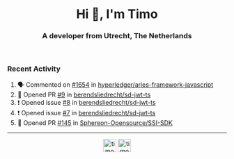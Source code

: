 <h1 align="center">Hi 👋, I'm Timo</h1>
<h3 align="center">A developer from Utrecht, The Netherlands</h3>
<br/>
<!-- https://github.com/rahuldkjain/github-profile-readme-generator --!>

<!--  <p align="left"><img src="https://github-readme-stats.vercel.app/api?username=timoglastra&show_icons=true&count_private=true&" alt="timoglastra" /></p> --!>

<!--
Github language stats
<p align="left"><img src="https://github-readme-stats.vercel.app/api/top-langs/?username=timoglastra&layout=compact" alt="timoglastra" /><p>
-->

<!-- Codestats language stats -->
<!-- <p align="left"><img src="https://codestats-readme.vercel.app/api/top-langs/?username=timoglastra&layout=compact&language_count=12" alt="timoglastra" /><p>    --!>
  
<h3>Recent Activity</h3>

<!--START_SECTION:activity-->
1. 🗣 Commented on [#1654](https://github.com/hyperledger/aries-framework-javascript/issues/1654#issuecomment-1831235947) in [hyperledger/aries-framework-javascript](https://github.com/hyperledger/aries-framework-javascript)
2. 💪 Opened PR [#9](https://github.com/berendsliedrecht/sd-jwt-ts/pull/9) in [berendsliedrecht/sd-jwt-ts](https://github.com/berendsliedrecht/sd-jwt-ts)
3. ❗ Opened issue [#8](https://github.com/berendsliedrecht/sd-jwt-ts/issues/8) in [berendsliedrecht/sd-jwt-ts](https://github.com/berendsliedrecht/sd-jwt-ts)
4. ❗ Opened issue [#7](https://github.com/berendsliedrecht/sd-jwt-ts/issues/7) in [berendsliedrecht/sd-jwt-ts](https://github.com/berendsliedrecht/sd-jwt-ts)
5. 💪 Opened PR [#145](https://github.com/Sphereon-Opensource/SSI-SDK/pull/145) in [Sphereon-Opensource/SSI-SDK](https://github.com/Sphereon-Opensource/SSI-SDK)
<!--END_SECTION:activity-->

---

<p align="center">
<a href="https://twitter.com/timoglastra" target="blank"><img align="center" src="https://cdn.jsdelivr.net/npm/simple-icons@3.0.1/icons/twitter.svg" alt="timoglastra" height="30" width="30" /></a>
<a href="https://linkedin.com/in/timoglastra" target="blank"><img align="center" src="https://cdn.jsdelivr.net/npm/simple-icons@3.0.1/icons/linkedin.svg" alt="timoglastra" height="30" width="30" /></a>
</p>




